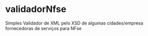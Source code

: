 validadorNfse
=============

Simples Validador de XML pelo XSD de algumas cidades/empresa fornecedoras de serviços para NFse
